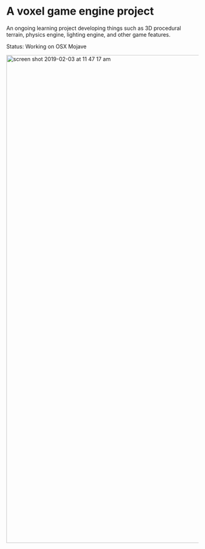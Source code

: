 # A voxel game engine project

An ongoing learning project developing things such as 3D procedural terrain, physics engine, lighting engine, and other game features.

Status: Working on OSX Mojave

<img width="1280" alt="screen shot 2019-02-03 at 11 47 17 am" src="https://user-images.githubusercontent.com/18608979/52181995-604d1280-27ad-11e9-8fbe-609f0110a88a.png">
